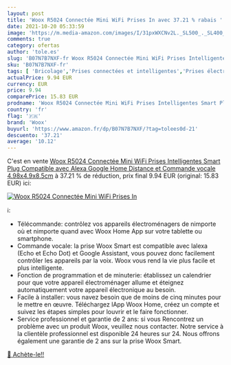 ```yaml
---
layout: post
title: 'Woox R5024 Connectée Mini WiFi Prises In avec 37.21 % rabais '
date: 2021-10-20 05:33:59
image: 'https://m.media-amazon.com/images/I/31pxWXCNv2L._SL500_._SL400_.jpg'
comments: true
category: ofertas
author: 'tole.es'
slug: 'B07N7B7NXF-fr Woox R5024 Connectée Mini WiFi Prises Intelligentes Smart...'
sku: 'B07N7B7NXF-fr'
tags: [ 'Bricolage','Prises connectées et intelligentes','Prises électriques et accessoires','woox','Électricité', ]
actualPrice: 9.94 EUR
currency: EUR
price: 9.94
comparePrice: 15.83 EUR
prodname: 'Woox R5024 Connectée Mini WiFi Prises Intelligentes Smart Plug Compatible avec Alexa Google Home Distance et Commande vocale  4.98x4.9x8.5cm'
country: 'fr'
flag: '🇫🇷'
brand: 'Woox'
buyurl: 'https://www.amazon.fr/dp/B07N7B7NXF/?tag=tolees0d-21'
descuento: '37.21'
average: '10.12'
---
```


C'est en vente [Woox R5024 Connectée Mini WiFi Prises Intelligentes Smart Plug Compatible avec Alexa Google Home Distance et Commande vocale  4.98x4.9x8.5cm](https://www.amazon.fr/dp/B07N7B7NXF/?tag=tolees0d-21)  à  37.21 % de réduction, prix final  9.94 EUR (original: 15.83 EUR) ici:

[![Woox R5024 Connectée Mini WiFi Prises In](https://m.media-amazon.com/images/I/31pxWXCNv2L._SL500_._SL400_.jpg)](https://www.amazon.fr/dp/B07N7B7NXF/?tag=tolees0d-21)

ℹ️:

- Télécommande: contrôlez vos appareils électroménagers de nimporte où et nimporte quand avec Woox Home App sur votre tablette ou smartphone.
- Commande vocale: la prise Woox Smart est compatible avec lalexa (Echo et Echo Dot) et Google Assistant, vous pouvez donc facilement contrôler les appareils par la voix. Woox vous rend la vie plus facile et plus intelligente.
- Fonction de programmation et de minuterie: établissez un calendrier pour que votre appareil électroménager allume et éteignez automatiquement votre appareil électronique au besoin.
- Facile à installer: vous navez besoin que de moins de cinq minutes pour le mettre en œuvre. Téléchargez lApp Woox Home, créez un compte et suivez les étapes simples pour louvrir et le faire fonctionner.
- Service professionnel et garantie de 2 ans: si vous Rencontrez un problème avec un produit Woox, veuillez nous contacter. Notre service à la clientèle professionnel est disponible 24 heures sur 24. Nous offrons également une garantie de 2 ans sur la prise Woox Smart.

[🛒 Achète-le!!](https://www.amazon.fr/dp/B07N7B7NXF/?tag=tolees0d-21)
